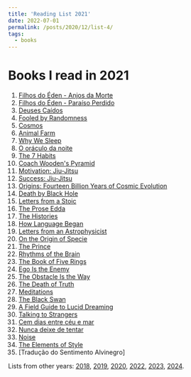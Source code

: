 ```yaml
---
title: 'Reading List 2021'
date: 2022-07-01
permalink: /posts/2020/12/list-4/
tags:
  - books
---
```


Books I read in 2021
======

1. [Filhos do Éden - Anjos da Morte][1]
2. [Filhos do Éden - Paraíso Perdido][2]
3. [Deuses Caídos][3]
4. [Fooled by Randomness][4]
5. [Cosmos][5]
6. [Animal Farm][6]
7. [Why We Sleep][7]
8. [O oráculo da noite][8]
9. [The 7 Habits][9]
10. [Coach Wooden's Pyramid][10]
11. [Motivation: Jiu-Jitsu][11]
12. [Success: Jiu-Jitsu][12]
13. [Origins: Fourteen Billion Years of Cosmic Evolution][13]
14. [Death by Black Hole][14]
15. [Letters from a Stoic][15]
16. [The Prose Edda][16]
17. [The Histories][17]
18. [How Language Began][18]
19. [Letters from an Astrophysicist][19]
20. [On the Origin of Specie][20]
21. [The Prince][21]
22. [Rhythms of the Brain][22]
23. [The Book of Five Rings][23]
24. [Ego Is the Enemy][24]
25. [The Obstacle Is the Way][25]
26. [The Death of Truth][26]
27. [Meditations][27]
28. [The Black Swan][28]
29. [A Field Guide to Lucid Dreaming][29]
30. [Talking to Strangers][30]
31. [Cem dias entre céu e mar][31]
32. [Nunca deixe de tentar][32]
33. [Noise][33]
34. [The Elements of Style][34]
35. [Tradução do Sentimento Alvinegro]

Lists from other years: [2018][list1], [2019][list2], [2020][list3], [2022][list5], [2023][list6], [2024][list7].

[1]:https://www.amazon.com/Anjos-Morte-Filhos-%C3%89den-Portuguese-ebook/dp/B00EAQUP6Y/ref=sr_1_1?crid=XV7A15NKYQ2H&keywords=Filhos+do+%C3%89den+-+Anjos+da+Morte&qid=1656707589&s=books&sprefix=filhos+do+%C3%A9den+-+anjos+da+morte%2Cstripbooks-intl-ship%2C321&sr=1-1
[2]:https://www.amazon.com/Para%C3%ADso-perdido-Filhos-%C3%89den-Portuguese-ebook/dp/B0187TP870/ref=sr_1_1?crid=NV8ZXXUELEEZ&keywords=Filhos+do+%C3%89den+-+Para%C3%ADso+Perdido&qid=1656707613&s=books&sprefix=filhos+do+%C3%A9den+-+para%C3%ADso+perdido%2Cstripbooks-intl-ship%2C132&sr=1-1
[3]:https://www.amazon.com/Deuses-ca%C3%ADdos-Portuguese-Gabriel-Tennyson-ebook/dp/B07CGC4LJ1/ref=sr_1_3?crid=36LHEFBSAAXOX&keywords=Deuses+Ca%C3%ADdos&qid=1656707626&s=books&sprefix=deuses+ca%C3%ADdos%2Cstripbooks-intl-ship%2C138&sr=1-3
[4]:https://www.amazon.com/Fooled-by-Randomness-audiobook/dp/B0012IZFRW/ref=sr_1_5?crid=2GDXZHN226XKB&keywords=taleb&qid=1656707652&s=books&sprefix=taleb%2Cstripbooks-intl-ship%2C168&sr=1-5
[5]:https://www.amazon.com/Cosmos-Carl-Sagan-audiobook/dp/B06XTYCPST/ref=sr_1_1?crid=12QAQS4GFG50Z&keywords=cosmos&qid=1656707685&s=audible&sprefix=cosmos%2Caudible%2C151&sr=1-1
[6]:https://www.amazon.com/Animal-Farm/dp/B095KSPNRS/ref=sr_1_1?crid=2X726BLD9UC4E&keywords=Animal+Farm&qid=1656707715&s=audible&sprefix=animal+farm%2Caudible%2C167&sr=1-1
[7]:https://www.amazon.com/Why-We-Sleep-Matthew-Walker-audiobook/dp/B0752XRB5F/ref=sr_1_1?crid=71P3RSK1ULGI&keywords=why+we+sleep&qid=1656707732&s=audible&sprefix=why+we+slee%2Caudible%2C160&sr=1-1
[8]:https://www.amazon.com/Or%C3%A1culo-Noite-Portuguese-Sidarta-Ribeiro/dp/9896655219/ref=sr_1_3?crid=27M41O3IH40AH&keywords=O+or%C3%A1culo+da+noite&qid=1656707762&s=audible&sprefix=o+or%C3%A1culo+da+noite%2Caudible%2C147&sr=1-3
[9]:https://www.amazon.com/Habits-Highly-Effective-People-Powerful/dp/B0006IU4C0/ref=sr_1_1?crid=NK78KF9JAD5O&keywords=The+7+Habits&qid=1656707909&sprefix=the+7+habits%2Caps%2C154&sr=8-1
[10]:https://www.amazon.com/Coach-Woodens-Pyramid-of-Success-audiobook/dp/B004260CH4/ref=sr_1_1?crid=2KGRZF1US7LMQ&keywords=Coach+Wooden%27s+Pyramid&qid=1656707935&s=audible&sprefix=coach+wooden%27s+pyramid%2Caudible%2C148&sr=1-1
[11]:https://www.amazon.com/Motivation-Stories-Success-Brazilian-Jiu-Jitsu/dp/B0778M7KQH/ref=sr_1_1?crid=YAN4JUY9JLSO&keywords=motivation+-+jiu-jitsu&qid=1656707955&s=audible&sprefix=motiviation+-+jiu-jitsu%2Caudible%2C146&sr=1-1
[12]:https://www.amazon.com/Success-Chuck-J-Rylant-Cindy-Cyr-audiobook/dp/B07T4J6K1Q/ref=sr_1_2?crid=1VYBJ2DPWKYWL&keywords=Success+-+Jiu-Jitsu&qid=1656708003&s=audible&sprefix=success+-+jiu-jitsu%2Caudible%2C151&sr=1-2
[13]:https://www.amazon.com/Origins-audiobook/dp/B00LV2F4K2/ref=sr_1_9?keywords=Neil+deGrasse+Tyson&qid=1656708084&s=audible&sr=1-9
[14]:https://www.amazon.com/Death-by-Black-Hole-audiobook/dp/B000OV13QU/ref=sr_1_14?keywords=Neil+deGrasse+Tyson&qid=1656708117&s=audible&sr=1-14
[15]:https://www.amazon.com/Letters-from-Stoic-Seneca-audiobook/dp/B07VXBGCX2/ref=sr_1_1?keywords=Seneca&qid=1656708293&s=audible&sr=1-1
[16]:https://www.amazon.com/Prose-Edda-Snorri-Sturlson/dp/B08QRKV6JS/ref=sr_1_2?crid=3U5I7NZZ6CTUB&keywords=Edda+Prosa&qid=1656708347&sprefix=edda+prosa%2Caps%2C135&sr=8-2
[17]:https://www.amazon.com/Histories-Penguin-Classics-Deluxe-ebook/dp/B00G3L1900/ref=sr_1_3?crid=1O4PQBURH5MHH&keywords=history+herodotus&qid=1656708408&s=digital-text&sprefix=history+herodoto%2Cdigital-text%2C142&sr=1-3
[18]:https://www.amazon.com/How-Language-Began-Humanitys-Invention-ebook/dp/B01MDMVCO1/ref=sr_1_2?crid=1XWZW03A3YMWQ&keywords=daniel+everett&qid=1656708486&s=digital-text&sprefix=daniel+everet%2Cdigital-text%2C147&sr=1-2
[19]:https://www.amazon.com/Letters-from-Astrophysicist-audiobook/dp/B07VMHDX8F/ref=sr_1_3?keywords=Neil+deGrasse+Tyson&qid=1656708633&s=audible&sr=1-3
[20]:https://www.amazon.com/On-Origin-of-Species-audiobook/dp/B01FKWM24O/ref=sr_1_1?crid=3C48DRHFMMQ4U&keywords=On+the+origin+of+species&qid=1656708664&s=audible&sprefix=on+the+origin+of+species+%2Caudible%2C142&sr=1-1
[21]:https://www.amazon.com/The-Prince-Niccolo-Machiavelli-audiobook/dp/B00FED6OTE/ref=sr_1_1?keywords=the+prince&qid=1656708700&s=audible&sprefix=the+prin%2Caudible%2C204&sr=1-1
[22]:https://www.amazon.com/Rhythms-Brain-Gyorgy-Buzsaki/dp/0199828237/ref=sr_1_1?keywords=Gyorgy+Buzsaki&qid=1656708747&s=audible&sr=1-1-catcorr
[23]:https://www.amazon.com/The-Book-of-Five-Rings-audiobook/dp/B003VXGACK/ref=sr_1_5?crid=3F2BDHV4BO4SO&keywords=musashi&qid=1656708765&sprefix=musashi%2Caps%2C155&sr=8-5
[24]:https://www.amazon.com/Ego-Is-Enemy-Ryan-Holiday-audiobook/dp/B01GSIZ9EY/ref=sr_1_6?keywords=ryan+holiday&qid=1656708796&s=audible&sprefix=ryan%2Caudible%2C156&sr=1-6
[25]:https://www.amazon.com/The-Obstacle-Is-Way-Ryan-Holiday-audiobook/dp/B00K5JUNSU/ref=sr_1_1?keywords=ryan+holiday&qid=1656708796&s=audible&sprefix=ryan%2Caudible%2C156&sr=1-1
[26]:https://www.amazon.com/Death-Truth-Notes-Falsehood-Trump/dp/0525574824/ref=sr_1_1?crid=2P141YQF0Q7ZF&keywords=The+Death+of+Truth&qid=1656708901&sprefix=the+death+of+truth%2Caps%2C149&sr=8-1
[27]:https://www.amazon.com/Meditations-Marcus-Aurelius-ebook/dp/B08JJ3BGK4/ref=sr_1_2?crid=2BK2KEI17E2IU&keywords=Meditations&qid=1656708931&sprefix=meditations%2Caps%2C185&sr=8-2
[28]:https://www.amazon.com/Black-Swan-Improbable-Robustness-Fragility/dp/081297381X/ref=sr_1_4?crid=3HS1LQS8I4AAH&keywords=black+swan&qid=1656708955&sprefix=black+swan%2Caps%2C164&sr=8-4
[29]:https://www.amazon.com/Field-Guide-Lucid-Dreaming-Oneironautics/dp/0761177396/ref=tmm_pap_swatch_0?_encoding=UTF8&qid=1656709023&sr=8-1
[30]:https://www.amazon.com/Talking-Strangers-Should-about-People-ebook/dp/B07NDX5W83/ref=tmm_kin_swatch_0?_encoding=UTF8&qid=1656709050&sr=8-1
[31]:https://www.amazon.com.br/gp/product/B00GS6LCGQ/ref=dbs_a_def_rwt_hsch_vapi_tkin_p1_i0
[32]:https://www.amazon.com.br/gp/product/8575424610/ref=dbs_a_def_rwt_bibl_vppi_i1
[33]:https://www.amazon.com/Noise-Human-Judgment-Daniel-Kahneman/dp/0316451401/ref=sr_1_4?crid=1GU1H6YTGSNSE&keywords=noise&qid=1656709466&sprefix=nois%2Caps%2C215&sr=8-4
[34]:https://www.amazon.com/Elements-Style-William-Strunk-Jr/dp/1989862004/ref=sr_1_1?crid=L2FWQOCSX981&keywords=The+Elements+of+Style&qid=1658431536&sprefix=noise%2Caps%2C714&sr=8-1

[list1]:https://tuliofalmeida.com/posts/2018/12/list-1/
[list2]:https://tuliofalmeida.com/posts/2019/12/list-2/
[list3]:https://tuliofalmeida.com/posts/2020/12/list-3/
[list4]:https://tuliofalmeida.com/posts/2020/12/list-4/
[list5]:https://tuliofalmeida.com/posts/2022/12/list-5/
[list6]:https://tuliofalmeida.com/posts/2022/12/list-6/
[list7]:https://tuliofalmeida.com/posts/2022/12/list-7/